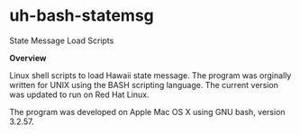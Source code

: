 uh-bash-statemsg
===========

State Message Load Scripts

**Overview**

Linux shell scripts to load Hawaii state message. The program
was orginally written for UNIX using the BASH scripting language.
The current version was updated to run on Red Hat Linux.

The program was developed on Apple Mac OS X using
GNU bash, version 3.2.57.



